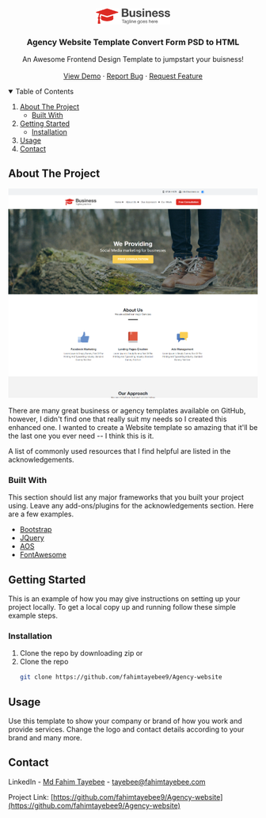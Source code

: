 <!-- PROJECT LOGO -->
<br />
<p align="center">
  <a href="https://github.com/othneildrew/Best-README-Template">
    <img src="assets/img/logo.png" alt="Logo" width="150">
  </a>

  <h3 align="center">Agency Website Template Convert Form PSD to HTML</h3>

  <p align="center">
    An Awesome Frontend Design Template to jumpstart your buisness!
    <br />
    <br />
    <a href="https://fahimtayebee9.github.io/Agency-website/">View Demo</a>
    ·
    <a href="https://fahimtayebee9.github.io/Agency-website/issues">Report Bug</a>
    ·
    <a href="https://fahimtayebee9.github.io/Agency-website/issues">Request Feature</a>
  </p>
</p>



<!-- TABLE OF CONTENTS -->
<details open="open">
  <summary>Table of Contents</summary>
  <ol>
    <li>
      <a href="#about-the-project">About The Project</a>
      <ul>
        <li><a href="#built-with">Built With</a></li>
      </ul>
    </li>
    <li>
      <a href="#getting-started">Getting Started</a>
      <ul>
        <li><a href="#installation">Installation</a></li>
      </ul>
    </li>
    <li><a href="#usage">Usage</a></li>
    <li><a href="#contact">Contact</a></li>
  </ol>
</details>



<!-- ABOUT THE PROJECT -->
## About The Project

<img src="assets/img/screenshot.png" alt="screenshot">

There are many great business or agency templates available on GitHub, however, I didn't find one that really suit my needs so I created this enhanced one. I wanted to create a Website template so amazing that it'll be the last one you ever need -- I think this is it.

A list of commonly used resources that I find helpful are listed in the acknowledgements.

### Built With

This section should list any major frameworks that you built your project using. Leave any add-ons/plugins for the acknowledgements section. Here are a few examples.
* [Bootstrap](https://getbootstrap.com)
* [JQuery](https://jquery.com)
* [AOS](https://michalsnik.github.io/aos/)
* [FontAwesome](https://fontawesome.com/)


<!-- GETTING STARTED -->
## Getting Started

This is an example of how you may give instructions on setting up your project locally.
To get a local copy up and running follow these simple example steps.

### Installation

1. Clone the repo by downloading zip or
2. Clone the repo
   ```sh
   git clone https://github.com/fahimtayebee9/Agency-website
   ```


<!-- USAGE EXAMPLES -->
## Usage

Use this template to show your company or brand of how you work and provide services. Change the logo and contact details according to your brand and many more.

<!-- CONTACT -->
## Contact

LinkedIn - [Md Fahim Tayebee](https://www.linkedin.com/in/ftayebee/) - tayebee@fahimtayebee.com

Project Link: [https://github.com/fahimtayebee9/Agency-website](https://github.com/fahimtayebee9/Agency-website)


<!-- MARKDOWN LINKS & IMAGES -->
<!-- https://www.markdownguide.org/basic-syntax/#reference-style-links -->
[contributors-shield]: https://img.shields.io/github/contributors/othneildrew/Best-README-Template.svg?style=for-the-badge
[contributors-url]: https://github.com/othneildrew/Best-README-Template/graphs/contributors
[forks-shield]: https://img.shields.io/github/forks/othneildrew/Best-README-Template.svg?style=for-the-badge
[forks-url]: https://github.com/othneildrew/Best-README-Template/network/members
[stars-shield]: https://img.shields.io/github/stars/othneildrew/Best-README-Template.svg?style=for-the-badge
[stars-url]: https://github.com/othneildrew/Best-README-Template/stargazers
[issues-shield]: https://img.shields.io/github/issues/othneildrew/Best-README-Template.svg?style=for-the-badge
[issues-url]: https://github.com/othneildrew/Best-README-Template/issues
[license-shield]: https://img.shields.io/github/license/othneildrew/Best-README-Template.svg?style=for-the-badge
[license-url]: https://github.com/othneildrew/Best-README-Template/blob/master/LICENSE.txt
[linkedin-shield]: https://img.shields.io/badge/-LinkedIn-black.svg?style=for-the-badge&logo=linkedin&colorB=555
[linkedin-url]: https://linkedin.com/in/othneildrew
[product-screenshot]: images/screenshot.png
